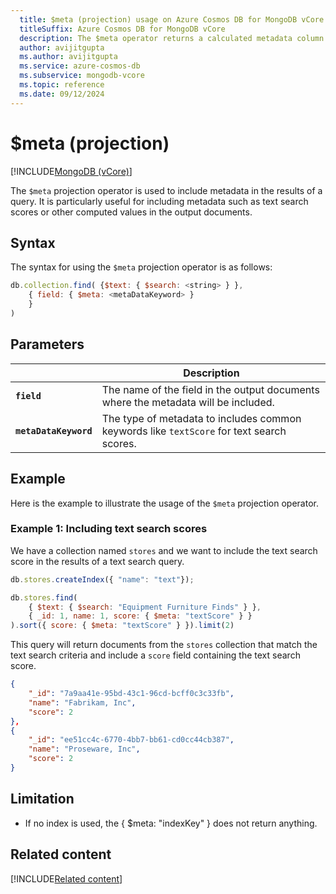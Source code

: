 ```yaml
---
  title: $meta (projection) usage on Azure Cosmos DB for MongoDB vCore
  titleSuffix: Azure Cosmos DB for MongoDB vCore
  description: The $meta operator returns a calculated metadata column with returned dataset.
  author: avijitgupta
  ms.author: avijitgupta
  ms.service: azure-cosmos-db
  ms.subservice: mongodb-vcore
  ms.topic: reference
  ms.date: 09/12/2024
---
```


# $meta (projection)

[!INCLUDE[MongoDB (vCore)](~/reusable-content/ce-skilling/azure/includes/cosmos-db/includes/appliesto-mongodb-vcore.md)]

The `$meta` projection operator is used to include metadata in the results of a query. It is particularly useful for including metadata such as text search scores or other computed values in the output documents.

## Syntax

The syntax for using the `$meta` projection operator is as follows:

```javascript
db.collection.find( {$text: { $search: <string> } },
    { field: { $meta: <metaDataKeyword> } 
    }
)
```

## Parameters

| | Description |
| --- | --- |
| **`field`** | The name of the field in the output documents where the metadata will be included. |
| **`metaDataKeyword`** | The type of metadata to includes common keywords like `textScore` for text search scores. |

## Example

Here is the example to illustrate the usage of the `$meta` projection operator.

### Example 1: Including text search scores

We have a collection named `stores` and we want to include the text search score in the results of a text search query.

```javascript
db.stores.createIndex({ "name": "text"});

db.stores.find(
    { $text: { $search: "Equipment Furniture Finds" } },
    { _id: 1, name: 1, score: { $meta: "textScore" } }
).sort({ score: { $meta: "textScore" } }).limit(2)

```

This query will return documents from the `stores` collection that match the text search criteria and include a `score` field containing the text search score.

```json
{
    "_id": "7a9aa41e-95bd-43c1-96cd-bcff0c3c33fb",
    "name": "Fabrikam, Inc",
    "score": 2
},
{
    "_id": "ee51cc4c-6770-4bb7-bb61-cd0cc44cb387",
    "name": "Proseware, Inc",
    "score": 2
}
```

## Limitation

- If no index is used, the { $meta: "indexKey" } does not return anything.

## Related content

[!INCLUDE[Related content](../includes/related-content.md)]
